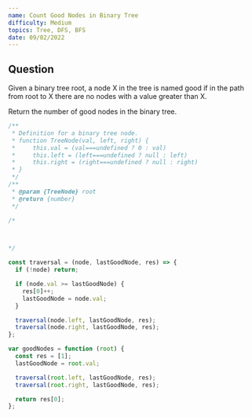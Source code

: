 ```yaml
---
name: Count Good Nodes in Binary Tree
difficulty: Medium
topics: Tree, DFS, BFS
date: 09/02/2022
---
```


## Question

Given a binary tree root, a node X in the tree is named good if in the path from root to X there are no nodes with a value greater than X.

Return the number of good nodes in the binary tree.

```js
/**
 * Definition for a binary tree node.
 * function TreeNode(val, left, right) {
 *     this.val = (val===undefined ? 0 : val)
 *     this.left = (left===undefined ? null : left)
 *     this.right = (right===undefined ? null : right)
 * }
 */
/**
 * @param {TreeNode} root
 * @return {number}
 */

/*



*/

const traversal = (node, lastGoodNode, res) => {
  if (!node) return;

  if (node.val >= lastGoodNode) {
    res[0]++;
    lastGoodNode = node.val;
  }

  traversal(node.left, lastGoodNode, res);
  traversal(node.right, lastGoodNode, res);
};

var goodNodes = function (root) {
  const res = [1];
  lastGoodNode = root.val;

  traversal(root.left, lastGoodNode, res);
  traversal(root.right, lastGoodNode, res);

  return res[0];
};
```
